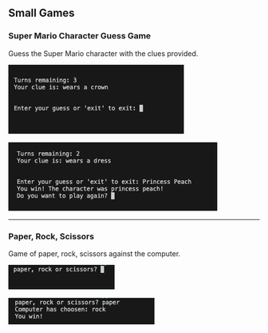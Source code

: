 ## Small Games

### Super Mario Character Guess Game

Guess the Super Mario character with the clues provided.

![Mario 1](pictures/Mario_1.png)

![Mario 2](pictures/Mario_2.png)
___

### Paper, Rock, Scissors

Game of paper, rock, scissors against the computer.

![paper rock scissors 1](pictures/paper_rock_scissors_1.png)

![paper rock scissors 2](pictures/paper_rock_scissors_2.png)